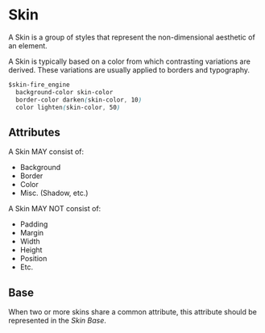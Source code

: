 
# Skin

A Skin is a group of styles that represent the non-dimensional aesthetic of an element. 

A Skin is typically based on a color from which contrasting variations are derived. These variations are usually applied to borders and typography.

```CSS
$skin-fire_engine
  background-color skin-color
  border-color darken(skin-color, 10)
  color lighten(skin-color, 50)
```

## Attributes

A Skin MAY consist of:
- Background
- Border
- Color
- Misc. (Shadow, etc.)

A Skin MAY NOT consist of:
- Padding
- Margin
- Width
- Height
- Position
- Etc.

## Base

When two or more skins share a common attribute, this attribute should be represented in the *Skin Base*.
